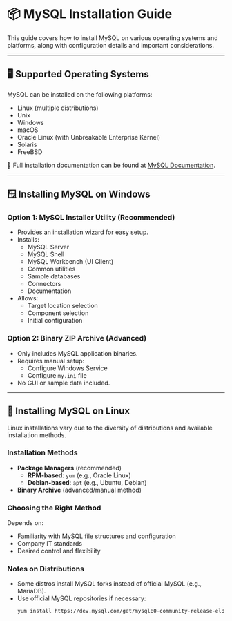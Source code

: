 # 📦 MySQL Installation Guide

This guide covers how to install MySQL on various operating systems and platforms, along with configuration details and important considerations.

---

## 🖥️ Supported Operating Systems

MySQL can be installed on the following platforms:

- Linux (multiple distributions)
- Unix
- Windows
- macOS
- Oracle Linux (with Unbreakable Enterprise Kernel)
- Solaris
- FreeBSD

📖 Full installation documentation can be found at [MySQL Documentation](https://dev.mysql.com/doc/).

---

## 🪟 Installing MySQL on Windows

### Option 1: MySQL Installer Utility (Recommended)

- Provides an installation wizard for easy setup.
- Installs:
  - MySQL Server
  - MySQL Shell
  - MySQL Workbench (UI Client)
  - Common utilities
  - Sample databases
  - Connectors
  - Documentation
- Allows:
  - Target location selection
  - Component selection
  - Initial configuration

### Option 2: Binary ZIP Archive (Advanced)

- Only includes MySQL application binaries.
- Requires manual setup:
  - Configure Windows Service
  - Configure `my.ini` file
- No GUI or sample data included.

---

## 🐧 Installing MySQL on Linux

Linux installations vary due to the diversity of distributions and available installation methods.

### Installation Methods

- **Package Managers** (recommended)
  - **RPM-based**: `yum` (e.g., Oracle Linux)
  - **Debian-based**: `apt` (e.g., Ubuntu, Debian)
- **Binary Archive** (advanced/manual method)

### Choosing the Right Method

Depends on:
- Familiarity with MySQL file structures and configuration
- Company IT standards
- Desired control and flexibility

### Notes on Distributions

- Some distros install MySQL forks instead of official MySQL (e.g., MariaDB).
- Use official MySQL repositories if necessary:
  ```bash
  yum install https://dev.mysql.com/get/mysql80-community-release-el8-1.noarch.rpm
